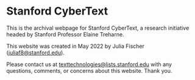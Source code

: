 # Stanford CyberText

This is the archival webpage for Stanford CyberText, a research initiative headed by Stanford Professor Elaine Treharne.

This website was created in May 2022 by Julia Fischer (juliaf8@stanford.edu).

Please contact us at texttechnologies@lists.stanford.edu with any questions, comments, or concerns about this website. Thank you.
